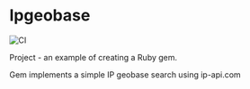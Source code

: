# Ipgeobase

![CI](https://github.com/kitXIII/ipgeobase/actions/workflows/main.yml/badge.svg)

Project - an example of creating a Ruby gem.

Gem implements a simple IP geobase search using ip-api.com
